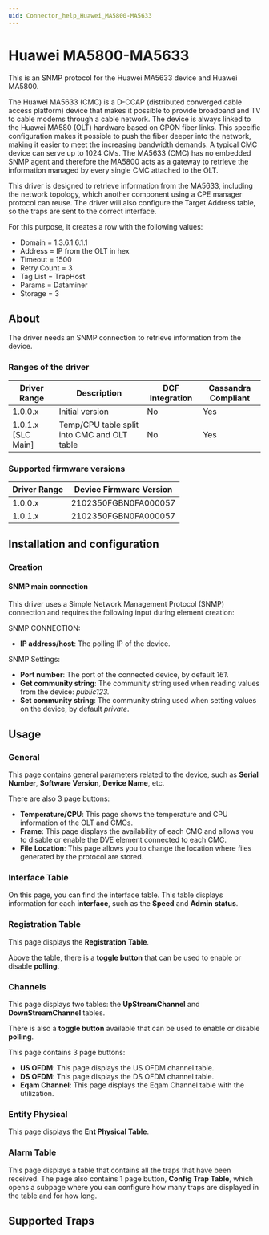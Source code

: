 ```yaml
---
uid: Connector_help_Huawei_MA5800-MA5633
---
```


# Huawei MA5800-MA5633

This is an SNMP protocol for the Huawei MA5633 device and Huawei MA5800.

The Huawei MA5633 (CMC) is a D-CCAP (distributed converged cable access platform) device that makes it possible to provide broadband and TV to cable modems through a cable network. The device is always linked to the Huawei MA580 (OLT) hardware based on GPON fiber links. This specific configuration makes it possible to push the fiber deeper into the network, making it easier to meet the increasing bandwidth demands. A typical CMC device can serve up to 1024 CMs. The MA5633 (CMC) has no embedded SNMP agent and therefore the MA5800 acts as a gateway to retrieve the information managed by every single CMC attached to the OLT.

This driver is designed to retrieve information from the MA5633, including the network topology, which another component using a CPE manager protocol can reuse. The driver will also configure the Target Address table, so the traps are sent to the correct interface.

For this purpose, it creates a row with the following values:

- Domain = 1.3.6.1.6.1.1
- Address = IP from the OLT in hex
- Timeout = 1500
- Retry Count = 3
- Tag List = TrapHost
- Params = Dataminer
- Storage = 3

## About

The driver needs an SNMP connection to retrieve information from the device.

### Ranges of the driver

| **Driver Range**     | **Description**                             | **DCF Integration** | **Cassandra Compliant** |
|----------------------|---------------------------------------------|---------------------|-------------------------|
| 1.0.0.x              | Initial version                             | No                  | Yes                     |
| 1.0.1.x \[SLC Main\] | Temp/CPU table split into CMC and OLT table | No                  | Yes                     |

### Supported firmware versions

| **Driver Range** | **Device Firmware Version** |
|------------------|-----------------------------|
| 1.0.0.x          | 2102350FGBN0FA000057        |
| 1.0.1.x          | 2102350FGBN0FA000057        |

## Installation and configuration

### Creation

#### SNMP main connection

This driver uses a Simple Network Management Protocol (SNMP) connection and requires the following input during element creation:

SNMP CONNECTION:

- **IP address/host**: The polling IP of the device.

SNMP Settings:

- **Port number**: The port of the connected device, by default *161*.
- **Get community string**: The community string used when reading values from the device: *public123.*
- **Set community string**: The community string used when setting values on the device, by default *private*.

## Usage

### General

This page contains general parameters related to the device, such as **Serial Number**, **Software Version**, **Device Name**, etc.

There are also 3 page buttons:

- **Temperature/CPU**: This page shows the temperature and CPU information of the OLT and CMCs.
- **Frame**: This page displays the availability of each CMC and allows you to disable or enable the DVE element connected to each CMC.
- **File** **Location**: This page allows you to change the location where files generated by the protocol are stored.

### Interface Table

On this page, you can find the interface table. This table displays information for each **interface**, such as the **Speed** and **Admin** **status**.

### Registration Table

This page displays the **Registration** **Table**.

Above the table, there is a **toggle button** that can be used to enable or disable **polling**.

### Channels

This page displays two tables: the **UpStreamChannel** and **DownStreamChannel** tables.

There is also a **toggle button** available that can be used to enable or disable **polling**.

This page contains 3 page buttons:

- **US OFDM**: This page displays the US OFDM channel table.
- **DS OFDM**: This page displays the DS OFDM channel table.
- **Eqam Channel**: This page displays the Eqam Channel table with the utilization.

### Entity Physical

This page displays the **Ent Physical Table**.

### Alarm Table

This page displays a table that contains all the traps that have been received. The page also contains 1 page button, **Config Trap Table**, which opens a subpage where you can configure how many traps are displayed in the table and for how long.

## Supported Traps

